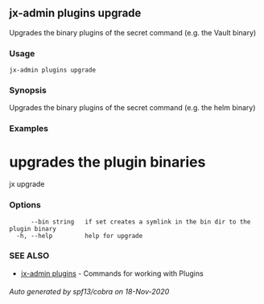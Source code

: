 ## jx-admin plugins upgrade

Upgrades the binary plugins of the secret command (e.g. the Vault binary)

### Usage

```
jx-admin plugins upgrade
```

### Synopsis

Upgrades the binary plugins of the secret command (e.g. the helm binary)

### Examples

  # upgrades the plugin binaries
  jx upgrade

### Options

```
      --bin string   if set creates a symlink in the bin dir to the plugin binary
  -h, --help         help for upgrade
```

### SEE ALSO

* [jx-admin plugins](jx-admin_plugins.md)	 - Commands for working with Plugins

###### Auto generated by spf13/cobra on 18-Nov-2020
